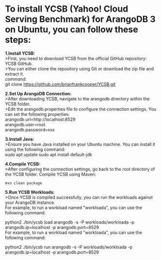 # To install YCSB (Yahoo! Cloud Serving Benchmark) for ArangoDB 3 on Ubuntu, you can follow these steps:

**1.Install YCSB:**<br>
        >First, you need to download YCSB from the official GitHub repository: YCSB GitHub.<br>
        >You can either clone the repository using Git or download the zip file and extract it.<br>
        _command:_<br>
        git clone https://github.com/brianfrankcooper/YCSB.git
        
**2.Set Up ArangoDB Connection:**<br>
        >After downloading YCSB, navigate to the arangodb directory within the YCSB folder.<br>
        >Edit the arangodb.properties file to configure the connection settings. You can set the following properties:<br>
    arangodb.url=http://localhost:8529<br>
    arangodb.user=root<br>
    arangodb.password=xxx<br>

**3.Install Java:**<br>
       >Ensure you have Java installed on your Ubuntu machine. You can install it using the following command:<br>
    sudo apt update
    sudo apt install default-jdk

**4.Compile YCSB:**<br>
       >After configuring the connection settings, go back to the root directory of the YCSB folder.
    Compile YCSB using Maven:<br>
    
    mvn clean package

**5.Run YCSB Workloads:**<br>
      >Once YCSB is compiled successfully, you can run the workloads against your ArangoDB instance.<br>
      For example, to run a workload named "workloada", you can use the following command:
      
python2 ./bin/ycsb load arangodb -s -P workloads/workloada -p arangodb.ip=localhost -p arangodb.port=8529<br>
      For example, to run a workload named "workloada", you can use the following command:
    
python2 ./bin/ycsb run arangodb -s -P workloads/workloada -p arangodb.ip=localhost -p arangodb.port=8529
